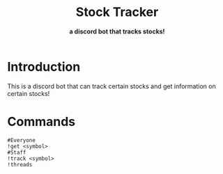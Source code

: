 <h1 align="center">Stock Tracker</h1>
<div align="center">
<strong>a discord bot that tracks stocks!</strong>
</div>
<br />

# Introduction
This is a discord bot that can track certain stocks and get information on certain stocks!

# Commands
	#Everyone
    !get <symbol>
    #Staff
    !track <symbol>
    !threads
